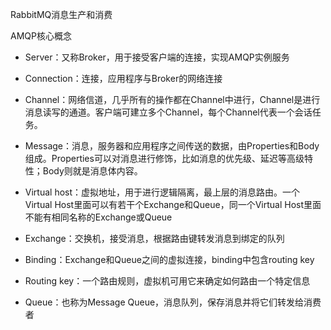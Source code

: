 RabbitMQ消息生产和消费





AMQP核心概念

- Server：又称Broker，用于接受客户端的连接，实现AMQP实例服务

- Connection：连接，应用程序与Broker的网络连接

- Channel：网络信道，几乎所有的操作都在Channel中进行，Channel是进行消息读写的通道。客户端可建立多个Channel，每个Channel代表一个会话任务。

- Message：消息，服务器和应用程序之间传送的数据，由Properties和Body组成。Properties可以对消息进行修饰，比如消息的优先级、延迟等高级特性；Body则就是消息体内容。

- Virtual host：虚拟地址，用于进行逻辑隔离，最上层的消息路由。一个Virtual Host里面可以有若干个Exchange和Queue，同一个Virtual Host里面不能有相同名称的Exchange或Queue
- Exchange：交换机，接受消息，根据路由键转发消息到绑定的队列
- Binding：Exchange和Queue之间的虚拟连接，binding中包含routing key
- Routing key：一个路由规则，虚拟机可用它来确定如何路由一个特定信息
- Queue：也称为Message Queue，消息队列，保存消息并将它们转发给消费者

